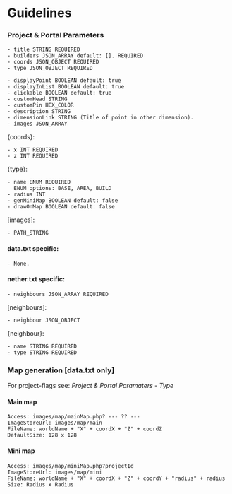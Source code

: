 # Guidelines

  <h3>Project & Portal Parameters</h3>
  
    - title STRING REQUIRED
    - builders JSON_ARRAY default: []. REQUIRED
    - coords JSON_OBJECT REQUIRED
    - type JSON_OBJECT REQUIRED
    
    - displayPoint BOOLEAN default: true
    - displayInList BOOLEAN default: true
    - clickable BOOLEAN default: true
    - customHead STRING
    - customPin HEX_COLOR
    - description STRING
    - dimensionLink STRING (Title of point in other dimension).
    - images JSON_ARRAY
  
  {coords}:
    
    - x INT REQUIRED
    - z INT REQUIRED
    
  {type}:
    
    - name ENUM REQUIRED
      ENUM options: BASE, AREA, BUILD
    - radius INT
    - genMiniMap BOOLEAN default: false
    - drawOnMap BOOLEAN default: false
    
  [images]:
    
    - PATH_STRING
  
  <h4>data.txt specific:</h4>
  
    - None.
  
  <h4>nether.txt specific:</h4>
  
    - neighbours JSON_ARRAY REQUIRED
  
  [neighbours]:
    
    - neighbour JSON_OBJECT
    
 {neighbour}:
    
    - name STRING REQUIRED
    - type STRING REQUIRED












  <h3>Map generation [data.txt only]</h3>
     For project-flags see: <i>Project & Portal Paramaters - Type</i>


  <h4>Main map</h4>
    
    Access: images/map/mainMap.php? --- ?? ---
    ImageStoreUrl: images/map/main
    FileName: worldName + "X" + coordX + "Z" + coordZ
    DefaultSize: 128 x 128


  <h4>Mini map</h4>
    
    Access: images/map/miniMap.php?projectId
    ImageStoreUrl: images/map/mini
    FileName: worldName + "X" + coordX + "Z" + coordY + "radius" + radius
    Size: Radius x Radius










